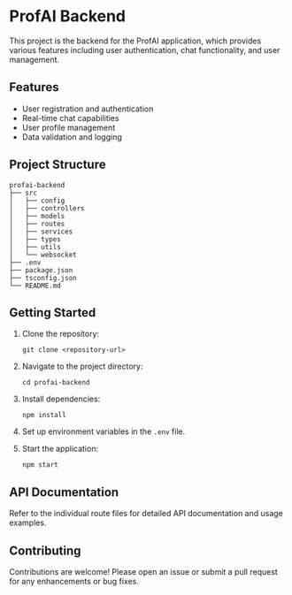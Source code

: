 # ProfAI Backend

This project is the backend for the ProfAI application, which provides various features including user authentication, chat functionality, and user management.

## Features

- User registration and authentication
- Real-time chat capabilities
- User profile management
- Data validation and logging

## Project Structure

```
profai-backend
├── src
│   ├── config
│   ├── controllers
│   ├── models
│   ├── routes
│   ├── services
│   ├── types
│   ├── utils
│   └── websocket
├── .env
├── package.json
├── tsconfig.json
└── README.md
```

## Getting Started

1. Clone the repository:
   ```
   git clone <repository-url>
   ```

2. Navigate to the project directory:
   ```
   cd profai-backend
   ```

3. Install dependencies:
   ```
   npm install
   ```

4. Set up environment variables in the `.env` file.

5. Start the application:
   ```
   npm start
   ```

## API Documentation

Refer to the individual route files for detailed API documentation and usage examples.

## Contributing

Contributions are welcome! Please open an issue or submit a pull request for any enhancements or bug fixes.